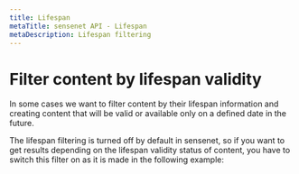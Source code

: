 ```yaml
---
title: Lifespan
metaTitle: sensenet API - Lifespan
metaDescription: Lifespan filtering
---
```


# Filter content by lifespan validity

In some cases we want to filter content by their lifespan information and creating content that will be valid or available only on a defined date in the future.

The lifespan filtering is turned off by default in sensenet, so if you want to get results depending on the lifespan validity status of content, you have to switch this filter on as it is made in the following example:

<tab category="basic-concepts" article="lifespan" example="lifespanfilter" />
